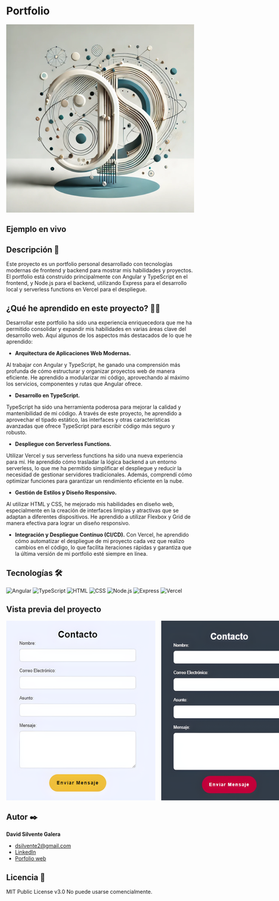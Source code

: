 # Portfolio
![Imagen del proyecto](https://github.com/DavidSilvente/Portfolio/blob/main/media/logo-portfolio.jpg?raw=true)

## Ejemplo en vivo

## Descripción 📑

Este proyecto es un portfolio personal desarrollado con tecnologías modernas de frontend y backend para mostrar mis habilidades y proyectos. El portfolio está construido principalmente con Angular y TypeScript en el frontend, y Node.js para el backend, utilizando Express para el desarrollo local y serverless functions en Vercel para el despliegue.

## ¿Qué he aprendido en este proyecto? 🙇🏻 

Desarrollar este portfolio ha sido una experiencia enriquecedora que me ha permitido consolidar y expandir mis habilidades en varias áreas clave del desarrollo web. Aquí algunos de los aspectos más destacados de lo que he aprendido:

- **Arquitectura de Aplicaciones Web Modernas.**

Al trabajar con Angular y TypeScript, he ganado una comprensión más profunda de cómo estructurar y organizar proyectos web de manera eficiente. He aprendido a modularizar mi código, aprovechando al máximo los servicios, componentes y rutas que Angular ofrece.

- **Desarrollo en TypeScript.**

TypeScript ha sido una herramienta poderosa para mejorar la calidad y mantenibilidad de mi código. A través de este proyecto, he aprendido a aprovechar el tipado estático, las interfaces y otras características avanzadas que ofrece TypeScript para escribir código más seguro y robusto.

- **Despliegue con Serverless Functions.**

Utilizar Vercel y sus serverless functions ha sido una nueva experiencia para mí. He aprendido cómo trasladar la lógica backend a un entorno serverless, lo que me ha permitido simplificar el despliegue y reducir la necesidad de gestionar servidores tradicionales. Además, comprendí cómo optimizar funciones para garantizar un rendimiento eficiente en la nube.

- **Gestión de Estilos y Diseño Responsivo.**

Al utilizar HTML y CSS, he mejorado mis habilidades en diseño web, especialmente en la creación de interfaces limpias y atractivas que se adaptan a diferentes dispositivos. He aprendido a utilizar Flexbox y Grid de manera efectiva para lograr un diseño responsivo.

- **Integración y Despliegue Contínuo (CI/CD).**
Con Vercel, he aprendido cómo automatizar el despliegue de mi proyecto cada vez que realizo cambios en el código, lo que facilita iteraciones rápidas y garantiza que la última versión de mi portfolio esté siempre en línea.

## Tecnologías 🛠
![Angular](https://img.shields.io/badge/Angular-DD0031?style=for-the-badge&logo=angular&logoColor=white)
![TypeScript](https://img.shields.io/badge/TypeScript-007ACC?style=for-the-badge&logo=typescript&logoColor=white)
![HTML](https://img.shields.io/badge/HTML5-E34F26?style=for-the-badge&logo=html5&logoColor=white)
![CSS](https://img.shields.io/badge/CSS3-1572B6?style=for-the-badge&logo=css3&logoColor=white)
![Node.js](https://img.shields.io/badge/Node.js-339933?style=for-the-badge&logo=nodedotjs&logoColor=white)
![Express](https://img.shields.io/badge/Express-000000?style=for-the-badge&logo=express&logoColor=white)
![Vercel](https://img.shields.io/badge/Vercel-000000?style=for-the-badge&logo=vercel&logoColor=white)

## Vista previa del proyecto
<div style="display: flex;">
    <img src="https://github.com/DavidSilvente/Portfolio/blob/main/media/contacto-light.png" alt="Descripción de la imagen 3" width="400"/>
  &nbsp;&nbsp;&nbsp;&nbsp; &nbsp;&nbsp;&nbsp;&nbsp; &nbsp;&nbsp;&nbsp;&nbsp; &nbsp;&nbsp;&nbsp;&nbsp; &nbsp;&nbsp;&nbsp;&nbsp; &nbsp;&nbsp;&nbsp;&nbsp;
    <img src="https://github.com/DavidSilvente/Portfolio/blob/main/media/contacto.png" alt="Descripción de la imagen 5" width="400"/>
  &nbsp;&nbsp;&nbsp;&nbsp; &nbsp;&nbsp;&nbsp;&nbsp; &nbsp;&nbsp;&nbsp;&nbsp; &nbsp;&nbsp;&nbsp;&nbsp;
    <img src="https://github.com/DavidSilvente/Portfolio/blob/main/media/proyectos.png" alt="Descripción de la imagen 6"/>
</div>

## Autor ✒️
**David Silvente Galera**

* [dsilvente2@gmail.com](mailto:dsilvente2@gmail.com)
* [LinkedIn](https://www.linkedin.com/in/davidsilvente/)
* [Porfolio web](https://portfolio-davidsilventes-projects.vercel.app)
  
## Licencia 📄
MIT Public License v3.0
No puede usarse comencialmente.
